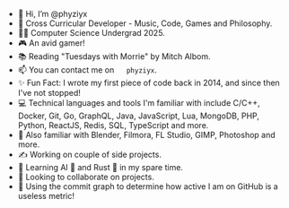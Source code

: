 - 👋 Hi, I’m @phyziyx
- 👀 Cross Curricular Developer - Music, Code, Games and Philosophy.
- 👨‍🎓 Computer Science Undergrad 2025.
- 🎮 An avid gamer!
- 📚 Reading "Tuesdays with Morrie" by Mitch Albom.
- 📫 You can contact me on <img src="https://discord.com/assets/3437c10597c1526c3dbd98c737c2bcae.svg" width="14" height="14"> `phyziyx`.
- ✨ Fun Fact: I wrote my first piece of code back in 2014, and since then I've not stopped!
- 💻 Technical languages and tools I'm familiar with include C/C++, Docker, Git, Go, GraphQL, Java, JavaScript, Lua, MongoDB, PHP, Python, ReactJS, Redis, SQL, TypeScript and more.
- 🎨 Also familiar with Blender, Filmora, FL Studio, GIMP, Photoshop and more.
- ✍ Working on couple of side projects.
- 🌱 Learning AI 🤖 and Rust 🦀 in my spare time.
- 💞️ Looking to collaborate on projects.
- 🧠 Using the commit graph to determine how active I am on GitHub is a useless metric!

<!---
  Peeking huh?
--->
